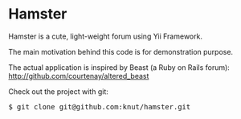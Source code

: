 Hamster
=======

Hamster is a cute, light-weight forum using Yii Framework.

The main motivation behind this code is for demonstration purpose.

The actual application is inspired by Beast (a Ruby on Rails forum):
http://github.com/courtenay/altered_beast

Check out the project with git:
<pre>
$ git clone git@github.com:knut/hamster.git
</pre>
